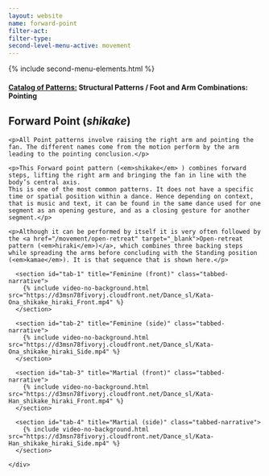 ```yaml
---
layout: website
name: forward-point
filter-act:
filter-type:
second-level-menu-active: movement
---
```

{% include second-menu-elements.html %}

<main class="page-content">
  <div class="text-container">
    <h4><a href="/movement/">Catalog of Patterns:</a> Structural Patterns / Foot and Arm Combinations: Pointing</h4>
    <h2>Forward Point (<em>shikake</em>)</h2>


    <p>All Point patterns involve raising the right arm and pointing the fan. The different names come from the motion perform by the arm leading to the pointing conclusion.</p>

    <p>This Forward point pattern (<em>shikake</em> ) combines forward steps, lifting the right arm and bringing the fan in line with the body’s central axis.
    This is one of the most common patterns. It does not have a specific time or spatial position within a dance. Hence depending on context, that is music and text, it can be found in the same dance used for one segment as an opening gesture, and as a closing gesture for another segment.</p>

    <p>Although it can be performed by itself it is very often followed by the <a href="/movement/open-retreat" target="_blank">Open-retreat pattern (<em>hiraki</em>)</a>, which combines three backing steps while spreading the arms before concluding with the Standing position (<em>kamae</em>). It is that sequence that is shown here.</p>



  </div>


<div class="tabs-container">
  <div class="tabs-container__links">
    <div class="wrapper">
      <div id="tabs"></div>
    </div>
  </div>
  <div class="tabs-container__content">
    <div class="wrapper">

      <section id="tab-1" title="Feminine (front)" class="tabbed-narrative">
        {% include video-no-background.html src="https://d3msn78fivoryj.cloudfront.net/Dance_sl/Kata-Ona_shikake_hiraki_Front.mp4" %}
      </section>

      <section id="tab-2" title="Feminine (side)" class="tabbed-narrative">
        {% include video-no-background.html src="https://d3msn78fivoryj.cloudfront.net/Dance_sl/Kata-Ona_shikake_hiraki_Side.mp4" %}
      </section>

      <section id="tab-3" title="Martial (front)" class="tabbed-narrative">
        {% include video-no-background.html src="https://d3msn78fivoryj.cloudfront.net/Dance_sl/Kata-Han_shikake_hiraki_Front.mp4" %}
      </section>

      <section id="tab-4" title="Martial (side)" class="tabbed-narrative">
        {% include video-no-background.html src="https://d3msn78fivoryj.cloudfront.net/Dance_sl/Kata-Han_shikake_hiraki_Side.mp4" %}
      </section>

    </div>
  </div>
</div>
</main>
